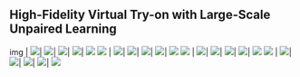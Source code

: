 ## High-Fidelity Virtual Try-on with Large-Scale Unpaired Learning

   img |  ![](/output_gif1/5000012.gif)|  ![](/output_gif1/5000012.gif)|  ![](/output_gif1/5000012.gif)|  ![](/output_gif1/5000012.gif)|  ![](/output_gif1/5000012.gif)
![](/output_gif1/5000012.gif)  |  ![](/output_gif1/5000012.gif)|  ![](/output_gif1/5000012.gif)|  ![](/output_gif1/5000012.gif)|  ![](/output_gif1/5000012.gif)|  ![](/output_gif1/5000012.gif)
![](/output_gif1/5000012.gif)  |  ![](/output_gif1/5000012.gif)|  ![](/output_gif1/5000012.gif)|  ![](/output_gif1/5000012.gif)|  ![](/output_gif1/5000012.gif)|  ![](/output_gif1/5000012.gif)
![](/output_gif1/5000012.gif)  |  ![](/output_gif1/5000012.gif)|  ![](/output_gif1/5000012.gif)|  ![](/output_gif1/5000012.gif)|  ![](/output_gif1/5000012.gif)|  ![](/output_gif1/5000012.gif)



